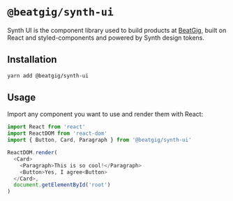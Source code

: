 # `@beatgig/synth-ui`

Synth UI is the component library used to build products at [BeatGig](https://beatgig.com), built on React and styled-components and powered by Synth design tokens.

## Installation

```bash
yarn add @beatgig/synth-ui
```

## Usage

Import any component you want to use and render them with React:

```javascript
import React from 'react'
import ReactDOM from 'react-dom'
import { Button, Card, Paragraph } from '@beatgig/synth-ui'

ReactDOM.render(
  <Card>
    <Paragraph>This is so cool!</Paragraph>
    <Button>Yes, I agree<Button>
  </Card>,
  document.getElementById('root')
)
```
